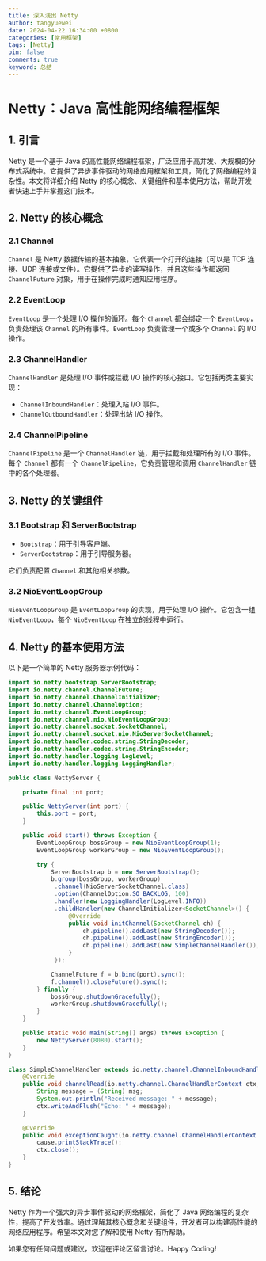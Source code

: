 ```yaml
---
title: 深入浅出 Netty
author: tangyuewei
date: 2024-04-22 16:34:00 +0800
categories: [常用框架]
tags: [Netty]
pin: false
comments: true
keyword: 总结
---
```


# Netty：Java 高性能网络编程框架

## 1. 引言

Netty 是一个基于 Java 的高性能网络编程框架，广泛应用于高并发、大规模的分布式系统中。它提供了异步事件驱动的网络应用框架和工具，简化了网络编程的复杂性。本文将详细介绍 Netty 的核心概念、关键组件和基本使用方法，帮助开发者快速上手并掌握这门技术。

## 2. Netty 的核心概念

### 2.1 Channel

`Channel` 是 Netty 数据传输的基本抽象，它代表一个打开的连接（可以是 TCP 连接、UDP 连接或文件）。它提供了异步的读写操作，并且这些操作都返回 `ChannelFuture` 对象，用于在操作完成时通知应用程序。

### 2.2 EventLoop

`EventLoop` 是一个处理 I/O 操作的循环。每个 `Channel` 都会绑定一个 `EventLoop`，负责处理该 `Channel` 的所有事件。`EventLoop` 负责管理一个或多个 `Channel` 的 I/O 操作。

### 2.3 ChannelHandler

`ChannelHandler` 是处理 I/O 事件或拦截 I/O 操作的核心接口。它包括两类主要实现：

- `ChannelInboundHandler`：处理入站 I/O 事件。
- `ChannelOutboundHandler`：处理出站 I/O 操作。

### 2.4 ChannelPipeline

`ChannelPipeline` 是一个 `ChannelHandler` 链，用于拦截和处理所有的 I/O 事件。每个 `Channel` 都有一个 `ChannelPipeline`，它负责管理和调用 `ChannelHandler` 链中的各个处理器。

## 3. Netty 的关键组件

### 3.1 Bootstrap 和 ServerBootstrap

- `Bootstrap`：用于引导客户端。
- `ServerBootstrap`：用于引导服务器。

它们负责配置 `Channel` 和其他相关参数。

### 3.2 NioEventLoopGroup

`NioEventLoopGroup` 是 `EventLoopGroup` 的实现，用于处理 I/O 操作。它包含一组 `NioEventLoop`，每个 `NioEventLoop` 在独立的线程中运行。

## 4. Netty 的基本使用方法

以下是一个简单的 Netty 服务器示例代码：

```java
import io.netty.bootstrap.ServerBootstrap;
import io.netty.channel.ChannelFuture;
import io.netty.channel.ChannelInitializer;
import io.netty.channel.ChannelOption;
import io.netty.channel.EventLoopGroup;
import io.netty.channel.nio.NioEventLoopGroup;
import io.netty.channel.socket.SocketChannel;
import io.netty.channel.socket.nio.NioServerSocketChannel;
import io.netty.handler.codec.string.StringDecoder;
import io.netty.handler.codec.string.StringEncoder;
import io.netty.handler.logging.LogLevel;
import io.netty.handler.logging.LoggingHandler;

public class NettyServer {

    private final int port;

    public NettyServer(int port) {
        this.port = port;
    }

    public void start() throws Exception {
        EventLoopGroup bossGroup = new NioEventLoopGroup(1);
        EventLoopGroup workerGroup = new NioEventLoopGroup();

        try {
            ServerBootstrap b = new ServerBootstrap();
            b.group(bossGroup, workerGroup)
             .channel(NioServerSocketChannel.class)
             .option(ChannelOption.SO_BACKLOG, 100)
             .handler(new LoggingHandler(LogLevel.INFO))
             .childHandler(new ChannelInitializer<SocketChannel>() {
                 @Override
                 public void initChannel(SocketChannel ch) {
                     ch.pipeline().addLast(new StringDecoder());
                     ch.pipeline().addLast(new StringEncoder());
                     ch.pipeline().addLast(new SimpleChannelHandler());
                 }
             });

            ChannelFuture f = b.bind(port).sync();
            f.channel().closeFuture().sync();
        } finally {
            bossGroup.shutdownGracefully();
            workerGroup.shutdownGracefully();
        }
    }

    public static void main(String[] args) throws Exception {
        new NettyServer(8080).start();
    }
}

class SimpleChannelHandler extends io.netty.channel.ChannelInboundHandlerAdapter {
    @Override
    public void channelRead(io.netty.channel.ChannelHandlerContext ctx, Object msg) {
        String message = (String) msg;
        System.out.println("Received message: " + message);
        ctx.writeAndFlush("Echo: " + message);
    }

    @Override
    public void exceptionCaught(io.netty.channel.ChannelHandlerContext ctx, Throwable cause) {
        cause.printStackTrace();
        ctx.close();
    }
}
```

## 5. 结论

Netty 作为一个强大的异步事件驱动的网络框架，简化了 Java 网络编程的复杂性，提高了开发效率。通过理解其核心概念和关键组件，开发者可以构建高性能的网络应用程序。希望本文对您了解和使用 Netty 有所帮助。

如果您有任何问题或建议，欢迎在评论区留言讨论。Happy Coding!
